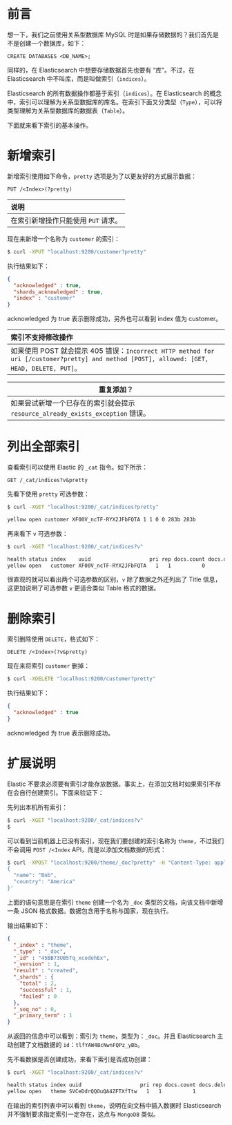 # 前言

想一下，我们之前使用关系型数据库 MySQL 时是如果存储数据的？我们首先是不是创建一个数据库，如下：

```mysql
CREATE DATABASES <DB_NAME>;
```

同样的，在 Elasticsearch 中想要存储数据首先也要有 “库”。不过，在 Elasticsearch 中不叫库，而是叫做索引（`indices`）。

Elasticsearch 的所有数据操作都基于索引（`indices`）。在 Elasticsearch 的概念中，索引可以理解为关系型数据库的库名。在索引下面又分类型（`Type`），可以将类型理解为关系型数据库的数据表（`Table`）。

下面就来看下索引的基本操作。

# 新增索引

新增索引使用如下命令，`pretty` 选项是为了以更友好的方式展示数据：

```
PUT /<Index>(?pretty)
```

| 说明                                |
| :---------------------------------- |
| 在索引新增操作只能使用 `PUT` 请求。 |

现在来新增一个名称为 `customer` 的索引：

```bash
$ curl -XPUT "localhost:9200/customer?pretty"
```

执行结果如下：

```json
{
  "acknowledged" : true,
  "shards_acknowledged" : true,
  "index" : "customer"
}
```

acknowledged 为 true 表示删除成功，另外也可以看到 index 值为 customer。

| 索引不支持修改操作                                           |
| :----------------------------------------------------------- |
| 如果使用 POST 就会提示 405 错误：`Incorrect HTTP method for uri [/customer?pretty] and method [POST], allowed: [GET, HEAD, DELETE, PUT]`。 |

| 重复添加？                                                   |
| ------------------------------------------------------------ |
| 如果尝试新增一个已存在的索引就会提示 `resource_already_exists_exception` 错误。 |

# 列出全部索引

查看索引可以使用 Elastic 的 `_cat` 指令。如下所示：

```
GET /_cat/indices?v&pretty
```

先看下使用 `pretty` 可选参数：

```bash
$ curl -XGET "localhost:9200/_cat/indices?pretty"

yellow open customer XF00V_ncTF-RYX2JFbFQTA 1 1 0 0 283b 283b
```

再来看下 `v` 可选参数：

```bash
$ curl -XGET "localhost:9200/_cat/indices?v"

health status index    uuid                   pri rep docs.count docs.deleted store.size pri.store.size
yellow open   customer XF00V_ncTF-RYX2JFbFQTA   1   1          0            0       283b           283b
```

很直观的就可以看出两个可选参数的区别，`v` 除了数据之外还列出了 Title 信息，这更加说明了可选参数 `v` 更适合类似 Table 格式的数据。

# 删除索引

索引删除使用 `DELETE`，格式如下：

```
DELETE /<Index>(?v&pretty)
```

现在来将索引 `customer` 删掉：

```bash
$ curl -XDELETE "localhost:9200/customer?pretty"
```

执行结果如下：

```json
{
  "acknowledged" : true
}
```

acknowledged 为 true 表示删除成功。

# 扩展说明

Elastic 不要求必须要有索引才能存放数据。事实上，在添加文档时如果索引不存在会自行创建索引。下面来验证下：

先列出本机所有索引：

```bash
$ curl -XGET "localhost:9200/_cat/indices?v"
$
```

可以看到当前机器上已没有索引，现在我们要创建的索引名称为 `theme`，不过我们不会调用 `POST /<Index` API，而是以添加文档数据的形式：

```bash
$ curl -XPOST "localhost:9200/theme/_doc?pretty" -H "Content-Type: application/json" -d'
{
  "name": "Bob",
  "country": "America"
}'
```

上面的语句意思是在索引 `theme` 创建一个名为 `_doc` 类型的文档，向该文档中新增一条 JSON 格式数据。数据包含用于名称与国家，现在执行。

输出结果如下：

```json
{
  "_index" : "theme",
  "_type" : "_doc",
  "_id" : "45BB73UB5Tq_xcodohEx",
  "_version" : 1,
  "result" : "created",
  "_shards" : {
    "total" : 2,
    "successful" : 1,
    "failed" : 0
  },
  "_seq_no" : 0,
  "_primary_term" : 1
}
```

从返回的信息中可以看到：索引为 `theme`，类型为：`_doc`。并且 Elasticsearch 主动创建了文档数据的 `id`：`tlfYAW4BcNwnFQPz_yBb`。

先不看数据是否创建成功，来看下索引是否成功创建：

```bash
$ curl -XGET "localhost:9200/_cat/indices?v"

health status index uuid                   pri rep docs.count docs.deleted store.size pri.store.size
yellow open   theme SVCeDdrQQOuQA4ZFTXfTtw   1   1          1            0        4kb            4kb
```

在输出的索引列表中可以看到 `theme`，说明在向文档中插入数据时 Elasticsearch 并不强制要求指定索引一定存在，这点与 `MongoDB` 类似。